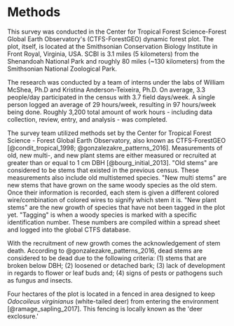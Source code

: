 # Methods

This survey was conducted in the Center for Tropical Forest Science-Forest Global Earth Observatory's (CTFS-ForestGEO) dynamic forest plot. The plot, itself, is located at the Smithsonian Conservation Biology Institute in Front Royal, Virginia, USA. SCBI is 3.1 miles (5 kilometers) from the Shenandoah National Park and roughly 80 miles (~130 kilometers) from the Smithsonian National Zoological Park.

The research was conducted by a team of interns under the labs of William McShea, Ph.D and Kristina Anderson-Teixeira, Ph.D. On average, 3.3 people/day participated in the census with 3.7 field days/week. A single person logged an average of 29 hours/week, resulting in 97 hours/week being done. Roughly 3,200 total amount of work hours - including data collection, review, entry, and analysis - was completed.

The survey team utilized methods set by the Center for Tropical Forest Science - Forest Global Earth Observatory, also known as CTFS-ForestGEO [@condit_tropical_1998; @gonzalezakre_patterns_2016]. Measurements of old, new multi-, and new plant stems are either measured or recruited at greater than or equal to 1 cm DBH [@bourg_initial_2013]. "Old stems" are considered to be stems that existed in the previous census. These measurements also include old multistemed species. "New multi stems" are new stems that have grown on the same woody species as the old stem. Once their information is recorded, each stem is given a different colored wire/combination of colored wires to signify which stem it is. "New plant stems" are the new growth of species that have not been tagged in the plot yet. "Tagging" is when a woody species is marked with a specific identification number. These numbers are compiled within a spread sheet and logged into the global CTFS database.

With the recruitment of new growth comes the acknowledgement of stem death. According to @gonzalezakre_patterns_2016, dead stems are considered to be dead due to the following criteria: (1) stems that are broken below DBH; (2) loosened or detached bark; (3) lack of development in regards to flower or leaf buds and; (4) signs of pests or pathogens such as fungus and insects.

Four hectares of the plot is located in a fenced in area designed to keep *Odocoileus virginianus* (white-tailed deer) from entering the environment [@ramage_sapling_2017]. This fencing is locally known as the 'deer exclosure.'
